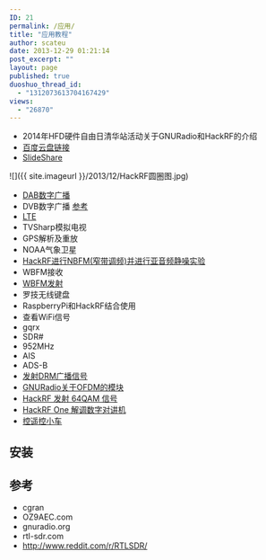 ```yaml
---
ID: 21
permalink: /应用/
title: "应用教程"
author: scateu
date: 2013-12-29 01:21:14
post_excerpt: ""
layout: page
published: true
duoshuo_thread_id:
  - "1312073613704167429"
views:
  - "26870"
---
```


 - 2014年HFD硬件自由日清华站活动关于GNURadio和HackRF的介绍
 - [百度云盘链接](http://pan.baidu.com/s/1gdzJjQN)
 - [SlideShare](http://www.slideshare.net/WangKang1/2014hfdgnuradio-x-hackrf-scateu)

![]({{ site.imageurl }}/2013/12/HackRF圆圈图.jpg)

 - [DAB数字广播](/2014/03/hackrf-dab-广播发射-hackrf-dab-transmit)
 - DVB数字广播 [参考](http://wiki.oz9aec.net/index.php/Simple_DVB_with_Gstreamer_and_GNU_Radio)
 - [LTE](/2014/04/hackrf-lte-scan)
 - TVSharp模拟电视
 - GPS解析及重放
 - NOAA气象卫星
 - [HackRF进行NBFM(窄带调频)并进行亚音频静噪实验](/2014/06/hackrf-nbfm-tx-n-ctcss-squelch)
 - WBFM接收
 - [WBFM发射](/2014/01/wbfm发射)
 - 罗技无线键盘
 - RaspberryPi和HackRF结合使用
 - 查看WiFi信号
 - gqrx
 - SDR#
 - 952MHz
 - AIS
 - ADS-B
 - [发射DRM广播信号](/2014/03/transmit-drm)
 - [GNURadio关于OFDM的模块](/2014/03/gnuradio-ofdm-modules)
 - [HackRF 发射 64QAM 信号](/2014/03/hackrf-64qam-transmit)
 - [HackRF One 解调数字对讲机](/2014/03/hackrf-one-trunking-radio)
 - [控遥控小车](/2014/03/用hackrf和gnuradio来实现对遥控小车的控制)

## 安装

## 参考

 - cgran
 - OZ9AEC.com
 - gnuradio.org
 - rtl-sdr.com
 - <http://www.reddit.com/r/RTLSDR/>
